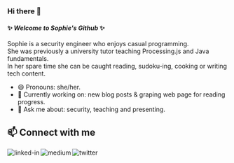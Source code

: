 ### Hi there 👋

#### ✨ _Welcome to Sophie's Github_ ✨

Sophie is a security engineer who enjoys casual programming.  
She was previously a university tutor teaching Processing.js and Java fundamentals.  
In her spare time she can be caught reading, sudoku-ing, cooking or writing tech content.

- 😄 Pronouns: she/her.  
- 🌱 Currently working on: new blog posts & graping web page for reading progress.  
- 💬 Ask me about: security, teaching and presenting.  
<!-- - ⚡ Fun fact: -->

## 📫 Connect with me
[<img align="left" alt="linked-in" src="https://img.shields.io/badge/linkedin-%230077B5.svg?&style=for-the-badge&logo=linkedin&logoColor=white" />](https://www.linkedin.com/in/sophiekaelin)
[<img align="left" alt="medium" src="https://img.shields.io/badge/medium-%2312100E.svg?&style=for-the-badge&logo=medium&logoColor=white" />](https://sophie-k.medium.com/)
[<img align="left" alt="twitter" src="https://img.shields.io/badge/twitter-%231DA1F2.svg?&style=for-the-badge&logo=twitter&logoColor=white" />](https://twitter.com/sophiekaelin)
<br>
<br>

<!--
**sophieKaelin/sophieKaelin** is a ✨ _special_ ✨ repository because its `README.md` (this file) appears on your GitHub profile.

Here are some ideas to get you started:

- 🔭 I’m currently working on ...
- 🌱 I’m currently learning ...
- 👯 I’m looking to collaborate on ...
- 🤔 I’m looking for help with ...
- 💬 Ask me about ...
- 📫 How to reach me: ...
- 😄 Pronouns: ...
- ⚡ Fun fact: ...
-->
